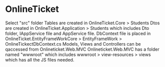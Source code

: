 # OnlineTicket
Select "src" folder
Tables are created in OnlineTicket.Core > Students
Dtos are created in OnlineTicket.Application > Students which includes Dto folder, IAppService file and AppService file.
DbContext file is placed in OnlineTicket.EntityFrameWorkCore > EntityFrameWork > OnlineTickectDbContext.cs
Models, Views and Controllers can be qaccessed from Onlineticket.Web.MVC
Onlineticket.Web.MVC has a folder named "wwwroot" which includes wwwroot > view-resources > views which has all the JS files needed.
